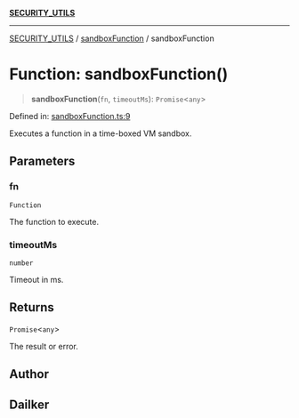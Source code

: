 [**SECURITY_UTILS**](../../README.md)

***

[SECURITY_UTILS](../../README.md) / [sandboxFunction](../README.md) / sandboxFunction

# Function: sandboxFunction()

> **sandboxFunction**(`fn`, `timeoutMs`): `Promise`\<`any`\>

Defined in: [sandboxFunction.ts:9](https://github.com/dailker/everyutil-js/blob/b3e269da55b7d96c15eb37e98c5c4f6b94f05f6f/src/security/sandboxFunction.ts#L9)

Executes a function in a time-boxed VM sandbox.

## Parameters

### fn

`Function`

The function to execute.

### timeoutMs

`number`

Timeout in ms.

## Returns

`Promise`\<`any`\>

The result or error.

## Author

## Dailker
